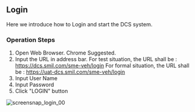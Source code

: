 ## Login

Here we introduce how to Login and start the DCS system.

### Operation Steps

1. Open Web Browser. Chrome Suggested.
2. Input the URL in address bar.
    For test situation, the URL shall be : https://dcs.smil.com/sme-veh/login
    For formal situation, the URL shall be : https://uat-dcs.smil.com/sme-veh/login
3. Input User Name
4. Input Password
5. Click "LOGIN" button

![screensnap_login_00](https://github.com/grantpanda/gitbook_ArbeitBuch/raw/master/.gitbook/assets/screensnap_login_00.png)